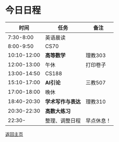# 今日日程

| 时间        | 任务               | 备注       |
| ----------- | ------------------ | ---------- |
| 7:30-8:00   | 英语晨读           |            |
| 8:00-9:50   | CS70               |            |
| 10:10-12:00 | **高等数学**       | 理教303    |
| 12:00-13:00 | 午休               |  打印卷子   |
| 13:00-14:50 | CS188              |            |
| 15:10-17:00 | **AI引论**    | 三教507    |
| 17:00-18:00 | 晚休               |            |
| 18:40-20:30 | **学术写作与表达** | 理教310 |
| 20:30-22:30 | **高数大练习**  |            |
| 22:30-      | 整理、调整日程     | 早点休息！ |

[返回主页](/public)